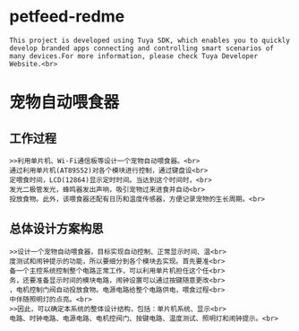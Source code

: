 # petfeed-redme
    This project is developed using Tuya SDK, which enables you to quickly develop branded apps connecting and controlling smart scenarios of many devices.For more information, please check Tuya Developer Website.<br>
宠物自动喂食器<br>
==
工作过程<br>
-------
    >>利用单片机、Wi-Fi通信板等设计一个宠物自动喂食器。<br>
    通过利用单片机(AT89S52)对各个模块进行控制，通过键盘设<br>
    定喂食时间，LCD(12864)显示定时时间。当达到这个时间时，<br>
    发光二极管发光，蜂鸣器发出声响，吸引宠物过来进食并自动<br>
    投放食物。此外，该喂食器还配有日历和温度传感器，方便记录宠物的生长周期。<br>
总体设计方案构思<br>
---------
    >>设计一个宠物自动喂食器，目标实现自动控制、正常显示时间、温<br>
    度测试和闹钟提示的功能，所以要细分到各个模块去实现。首先要准<br>
    备一个主控系统控制整个电路正常工作，可以利用单片机担任这个任<br>
    务，还要准备显示时间的模块电路，闹钟设置可以通过按键随意更改<br>
    ，电机控制门阀自动投放食物。电源电路给整个电路供电，喂食过程<br>
    中伴随照明灯的点亮。<br>
    >>因此，可以确定本系统的整体设计结构，包括：单片机系统、显示<br>
    电路、时钟电路、电源电路、电机控阀门、按键电路、温度测试、照明灯和闹钟提示。<br>
    
